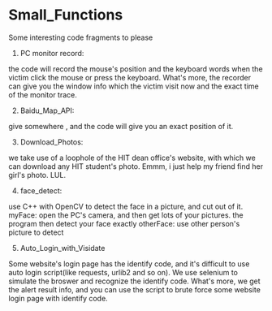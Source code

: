 # Small_Functions
Some interesting code fragments to please

1. PC monitor record: 
  
  the code will record  the mouse's position and the keyboard words when the victim click the mouse or press the keyboard. What's more, the recorder can give you the window info which the victim visit now and the exact time of the monitor trace.

2. Baidu_Map_API:
 
  give somewhere ,  and the code will give you an exact position of it.
  
3. Download_Photos:
  
  we take use of a loophole of the HIT dean office's website, with which we can download any HIT student's photo. Emmm, i just help my friend find her girl's photo. LUL.


4. face_detect:

  use C++ with OpenCV to detect the face in a picture, and cut out of it.
  myFace: open the PC's camera, and then get lots of your pictures. the program then detect your face exactly
  otherFace: use other person's picture to detect
  
5. Auto_Login_with_Visidate

  Some website's login page has the identify code, and it's difficult to use auto login script(like requests, urlib2 and so on). We use selenium to simulate the broswer and recognize the identify code. What's more, we get the alert result info, and you can use the script to brute force some website login page with identify code.
